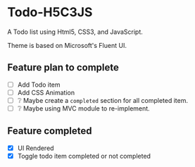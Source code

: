 # Todo-H5C3JS

A Todo list using Html5, CSS3, and JavaScript.

Theme is based on Microsoft's Fluent UI.

## Feature plan to complete

- [ ] Add Todo item
- [ ] Add CSS Animation
- [ ] ❔ Maybe create a `completed` section for all completed item.
- [ ] ❔ Maybe using MVC module to re-implement.

## Feature completed

- [x] UI Rendered
- [x] Toggle todo item completed or not completed
